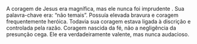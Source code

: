 ﻿A coragem de Jesus era magnífica, mas ele nunca foi imprudente . Sua palavra-chave era: “não temais”. Possuía elevada bravura e  coragem frequentemente heróica. Todavia sua coragem estava ligada à discrição e controlada pela razão. Coragem nascida da fé, não a negligência da presunção cega. Ele era verdadeiramente valente, mas nunca audacioso.